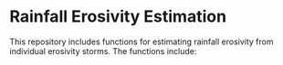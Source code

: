 # Rainfall Erosivity Estimation
This repository includes functions for estimating rainfall erosivity from individual erosivity storms.
The functions include:
